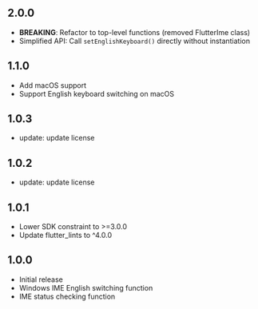 ## 2.0.0

* **BREAKING**: Refactor to top-level functions (removed FlutterIme class)
* Simplified API: Call `setEnglishKeyboard()` directly without instantiation

## 1.1.0

* Add macOS support
* Support English keyboard switching on macOS

## 1.0.3

* update: update license 

## 1.0.2

* update: update license 

## 1.0.1

* Lower SDK constraint to >=3.0.0
* Update flutter_lints to ^4.0.0

## 1.0.0

* Initial release 
* Windows IME English switching function
* IME status checking function